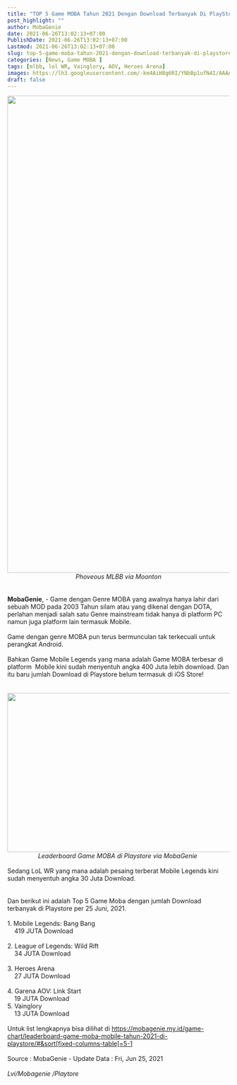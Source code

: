 ```yaml
---
title: "TOP 5 Game MOBA Tahun 2021 Dengan Download Terbanyak Di PlayStore"
post_highlight: ""
author: MobaGenie
date: 2021-06-26T13:02:13+07:00
PublishDate: 2021-06-26T13:02:13+07:00
Lastmod: 2021-06-26T13:02:13+07:00
slug: top-5-game-moba-tahun-2021-dengan-download-terbanyak-di-playstore
categories: [News, Game MOBA ]
tags: [mlbb, lol WR, Vainglory, AOV, Heroes Arena]
images: https://lh3.googleusercontent.com/-km4AiH8g6RI/YNbBp1ufN4I/AAAAAAAAB2I/KhI6lQ8jT3UV2xG4mUUMe1CPR6PH51b_wCLcBGAsYHQ/s1920/IMG_ORG_1624686411505.jpeg
draft: false
---
```

<div text-align: center;"><a href="https://lh3.googleusercontent.com/-km4AiH8g6RI/YNbBp1ufN4I/AAAAAAAAB2I/KhI6lQ8jT3UV2xG4mUUMe1CPR6PH51b_wCLcBGAsYHQ/s1920/IMG_ORG_1624686411505.jpeg"  ><img  src="https://lh3.googleusercontent.com/-km4AiH8g6RI/YNbBp1ufN4I/AAAAAAAAB2I/KhI6lQ8jT3UV2xG4mUUMe1CPR6PH51b_wCLcBGAsYHQ/s1920/IMG_ORG_1624686411505.jpeg"  width="1920" height="1080"  ></a></div><i><div style="text-align: center;"><i>Phoveous MLBB via Moonton</i></div><div style="text-align: center;"><i><br>
</i></div></i><div><br>
</div><b>MobaGenie</b>, - Game dengan Genre MOBA yang awalnya hanya lahir dari sebuah MOD pada 2003 Tahun silam atau yang dikenal dengan DOTA, perlahan menjadi salah satu Genre mainstream tidak hanya di platform PC namun juga platform lain termasuk Mobile.&nbsp;<div><br>
</div><div>Game dengan genre MOBA pun terus bermunculan tak terkecuali untuk perangkat Android.&nbsp;</div><div><br>
</div><div>Bahkan Game Mobile Legends yang mana adalah Game MOBA terbesar di platform&nbsp; Mobile kini sudah menyentuh angka 400 Juta lebih download. Dan itu baru jumlah Download di Playstore belum termasuk di iOS Store!&nbsp;</div><div><br>
</div><div><br>
</div><div><div text-align: center;"><a href="https://lh3.googleusercontent.com/-IsN8fwKeyjY/YNbCp5dt9BI/AAAAAAAAB2Q/U85iKeqKDeUTT7vpI5UyiXgAyRHQfD4IQCLcBGAsYHQ/s576/IMG_ORG_1624687057675.jpeg"  ><img  src="https://lh3.googleusercontent.com/-IsN8fwKeyjY/YNbCp5dt9BI/AAAAAAAAB2Q/U85iKeqKDeUTT7vpI5UyiXgAyRHQfD4IQCLcBGAsYHQ/s576/IMG_ORG_1624687057675.jpeg"  width="576" height="360"  ></a></div><i><div style="text-align: center;"><i>Leaderboard Game MOBA di Playstore via MobaGenie&nbsp;</i></div></i><div style="text-align: center;"><br>
</div></div><div>Sedang LoL WR yang mana adalah pesaing terberat Mobile Legends kini sudah menyentuh angka 30 Juta Download.&nbsp;</div><div><br>
</div><div><br>
</div><div>Dan berikut ini adalah Top 5 Game Moba dengan jumlah Download terbanyak di Playstore per 25 Juni, 2021.</div><div><div><div><br>
<div><div>1. Mobile Legends: Bang Bang<span style="white-space:pre">	</span></div><div>&nbsp; &nbsp; 419 JUTA Download</div><div>&nbsp; &nbsp;&nbsp;</div><div>2. League of Legends: Wild Rift<span style="white-space:pre">		</span></div><div>&nbsp; &nbsp; 34 JUTA Download</div><div>&nbsp; &nbsp;&nbsp;</div><div>3. Heroes Arena</div><div>&nbsp; &nbsp; 27 JUTA Download</div><div>&nbsp; &nbsp;&nbsp;</div><div>4. Garena AOV: Link Start</div><div>&nbsp; &nbsp; 19 JUTA Download</div><div>5. Vainglory</div><div>&nbsp; &nbsp; 13 JUTA Download</div><div><br>
</div><div>Untuk list lengkapnya bisa dilihat di&nbsp;<a href="https://mobagenie.my.id/game-chart/leaderboard-game-moba-mobile-tahun-2021-di-playstore/#&amp;sort[fixed-columns-table]=5-1">https://mobagenie.my.id/game-chart/leaderboard-game-moba-mobile-tahun-2021-di-playstore/#&amp;sort[fixed-columns-table]=5-1</a></div><div><br>
</div><div>Source : MobaGenie - Update Data : Fri, Jun 25, 2021</div></div><div><br>
</div><div><i>Lvi/Mobagenie /Playtore</i></div><div><br>
</div></div></div></div>


